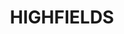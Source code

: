 ---
lastmod: '2025-04-06T06:05:20+00:00'
latitude: -32.948567
layout: suburb
longitude: 151.71008
postcode: '2289'
state: NSW
title: HIGHFIELDS
url: /nsw/highfields/
---